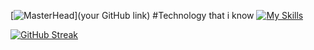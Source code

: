 [![MasterHead](https://i.ibb.co/xfnPXTL/3357954.jpg)](your GitHub link)
#Technology that i know 
[![My Skills](https://skillicons.dev/icons?i=js,html,css,firebase,github,nodejs,react,vite,vscode,mongodb)](https://skillicons.dev)

[![GitHub Streak](https://streak-stats.demolab.com?user=whoiswajid&theme=rose-pine)](https://git.io/streak-stats)
